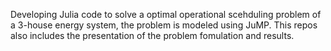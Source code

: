 Developing Julia code to solve a optimal operational scehduling problem of a 3-house energy system, the problem is modeled using JuMP.
This repos also includes the presentation of the problem fomulation and results.
